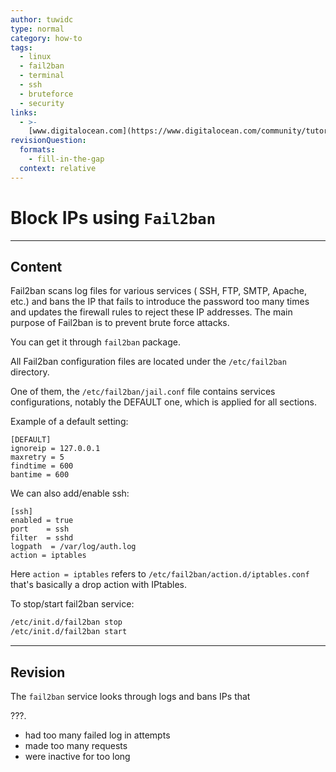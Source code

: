 ```yaml
---
author: tuwidc
type: normal
category: how-to
tags:
  - linux
  - fail2ban
  - terminal
  - ssh
  - bruteforce
  - security
links:
  - >-
    [www.digitalocean.com](https://www.digitalocean.com/community/tutorials/how-to-protect-ssh-with-fail2ban-on-ubuntu-14-04){website}
revisionQuestion:
  formats:
    - fill-in-the-gap
  context: relative
---
```


# Block IPs using `Fail2ban`


---

## Content

Fail2ban scans log files for various services ( SSH, FTP, SMTP, Apache, etc.) 
and bans the IP that fails to introduce the password too many times and updates the firewall rules to reject these IP addresses.
The main purpose of Fail2ban is to prevent brute force attacks.

You can get it through `fail2ban` package.

All Fail2ban configuration files are located under the `/etc/fail2ban` directory.

One of them, the `/etc/fail2ban/jail.conf` file contains services configurations, notably the DEFAULT one, which is applied for all sections.

Example of a default setting:

```plain-text
[DEFAULT]
ignoreip = 127.0.0.1
maxretry = 5
findtime = 600
bantime = 600
```

We can also add/enable ssh:

```plain-text
[ssh]
enabled = true
port	= ssh
filter	= sshd
logpath  = /var/log/auth.log
action = iptables
```

Here `action = iptables` refers to `/etc/fail2ban/action.d/iptables.conf` that's basically a drop action with IPtables.

To stop/start fail2ban service:

```bash
/etc/init.d/fail2ban stop
/etc/init.d/fail2ban start
```


---

## Revision

The `fail2ban` service looks through logs and bans IPs that 

???.

- had too many failed log in attempts
- made too many requests
- were inactive for too long
